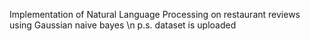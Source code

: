 Implementation of Natural Language Processing on restaurant reviews using Gaussian naive bayes \n
p.s. dataset is uploaded
